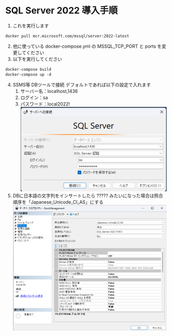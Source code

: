 # SQL Server 2022 導入手順
1. これを実行します
```Shell
docker pull mcr.microsoft.com/mssql/server:2022-latest
```
2. 他に使っている docker-compose.yml の MSSQL_TCP_PORT と ports を変更してください
3. 以下を実行してください
```Shell
docker-compose build
docker-compose up -d
```
4. SSMS等 DBツールで接続 デフォルトであれば以下の設定で入れます
   1. サーバー名：localhost,1436
   2. ログイン：sa
   3. パスワード：local2022!  
   ![SSMS_Setting.png](./SSMS_Setting.png)
5. DBに日本語の文字列をインサートしたら ????? みたいになった場合は照合順序を「Japanese_Unicode_CI_AS」にする  
   ![SSMS_文字化け対策](./SSMS_文字化け対策.png)

